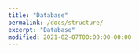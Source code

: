 ```yaml
---
title: "Database"
permalink: /docs/structure/
excerpt: "Database"
modified: 2021-02-07T00:00:00-00:00
---
```



